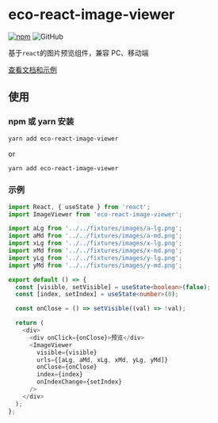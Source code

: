 # eco-react-image-viewer

[![npm][npm]][npm-url] ![GitHub](https://shopmushi.com/configFile/assets/mit.svg)

基于`react`的图片预览组件，兼容 PC、移动端

[查看文档和示例][site]

## 使用

### npm 或 yarn 安装

```bash
yarn add eco-react-image-viewer
```

or

```bash
yarn add eco-react-image-viewer
```

### 示例

```ts
import React, { useState } from 'react';
import ImageViewer from 'eco-react-image-viewer';

import aLg from '../../fixtures/images/a-lg.png';
import aMd from '../../fixtures/images/a-md.png';
import xLg from '../../fixtures/images/x-lg.png';
import xMd from '../../fixtures/images/x-md.png';
import yLg from '../../fixtures/images/y-lg.png';
import yMd from '../../fixtures/images/y-md.png';

export default () => {
  const [visible, setVisible] = useState<boolean>(false);
  const [index, setIndex] = useState<number>(0);

  const onClose = () => setVisible((val) => !val);

  return (
    <div>
      <div onClick={onClose}>预览</div>
      <ImageViewer
        visible={visible}
        urls={[aLg, aMd, xLg, xMd, yLg, yMd]}
        onClose={onClose}
        index={index}
        onIndexChange={setIndex}
      />
    </div>
  );
};
```

[npm]: https://img.shields.io/npm/v/eco-react-image-viewer.svg
[npm-url]: https://www.npmjs.com/package/eco-react-image-viewer
[site]: https://yicoding.github.io/eco-react-image-viewer
